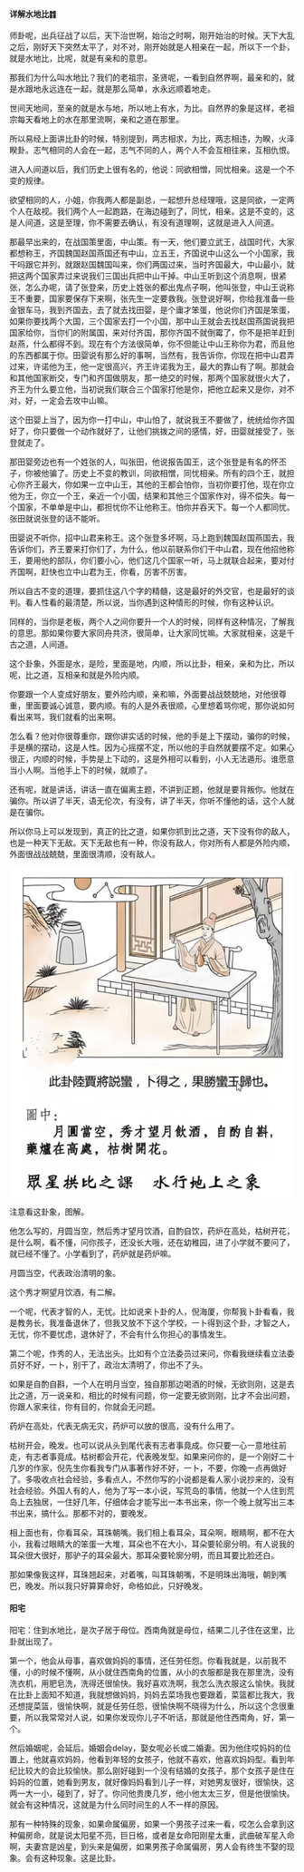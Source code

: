 
#### 详解水地比䷇

师卦呢，出兵征战了以后，天下治世啊，始治之时啊，刚开始治的时候。天下大乱之后，刚好天下突然太平了，对不对，刚开始就是人相亲在一起，所以下一个卦，就是水地比，比呢，就是有亲和的意思。

那我们为什么叫水地比？我们的老祖宗，圣贤呢，一看到自然界啊，最亲和的，就是水跟地永远连在一起，就是那么简单，水永远顺着地走。

世间天地间，至亲的就是水与地，所以地上有水，为比。自然界的象是这样，老祖宗每天看地上的水在那里流啊，亲和之道在那里。

所以易经上面讲比卦的时候，特别提到，两志相求，为比，两志相违，为睽，火泽睽卦。志气相同的人会在一起，志气不同的人，两个人不会互相往来，互相仇恨。

进入人间道以后，我们历史上很有名的，他说：同欲相憎，同忧相亲。这是一个不变的规律。

欲望相同的人，小姐，你我两人都是副总，一起想升总经理哦，这是同欲，一定两个人在敌视。我们两个人一起跑路，在海边碰到了，同忧，相亲。这是不变的，这是人间道，这是至理，你不需要去确认，有没有道理啊，这就是进入人间道。

那最早出来的，在战国策里面，中山策。有一天，他们要立武王，战国时代，大家都想称王，齐国魏国赵国燕国还有中山，立五王，齐国说中山这么一个小国家，我干吗跟它并列，就跟赵国魏国叫来，你们两国过来，当时齐国最大，中山最小，就把这两个国家弄过来说我们三国出兵把中山干掉。中山王听到这个消息啊，很紧张，怎么办呢，请了张登来，历史上姓张的都出鬼点子啊，他叫张登，中山王说称王不重要，国家要保存下来啊，张先生一定要救我。张登说好啊，你给我准备一些金银车马，我到齐国去，去了就去找田婴，是个庸才笨蛋，他说你们齐国是笨蛋，如果你要找两个大国，三个国家去打一个小国，那中山王就会去找赵国燕国说我把国家给你，当你们的附属国，来对付齐国，那你齐国不就倒霉了，你不是把羊赶到赵燕，什么都得不到。现在有个方法很简单，你不但能让中山王称你为君，而且他的东西都属于你。田婴说有那么好的事啊，当然有，我告诉你，你现在把中山君弄过来，许诺他为王，他一定很高兴，齐王许诺我为王，最大的靠山有了啊。那就会和其他国家断交，专门和齐国做朋友，那一绝交的时候，那两个国家就很火大了，齐王为什么要立他，当初说我们联合三个国家打他是你，把他立起来又是你，对不对，好，一定会去攻中山嘛。

这个田婴上当了，因为你一打中山，中山怕了，就说我王不要做了，统统给你齐国好了，你只要做一个动作就好了，让他们挑拨之间的感情，好，田婴就接受了，张登就走了。

那田婴旁边也有一个姓张的人，叫张田，他说报告国王，这个张登是有名的怀丕子，你被他骗了。历史上不变的教训，同欲相憎，同忧相亲。所有的四个王，就担心你齐王最大，你如果一立中山王，其他的王都会怕你，当初你要打他，现在你立他为王，你立一个王，亲近一个小国，结果和其他三个国家作对，得不偿失。每一个国家，不单单是中山，都担忧你不让他称王。怕你并吞天下。每一个人都同忧。张田就说张登的话不能听。

田婴说不听你，招中山君来称王。这个张登多坏啊，马上跑到魏国赵国燕国去，我告诉你们，齐王要来打你们了，为什么，他以前联系你们干中山君，现在他招他称王，要用他的部队，你们要小心，他们这几个国家一听，马上就联合起来，要对付齐国啊，赶快也立中山君为王，你看，厉害不厉害。

所以自古不变的道理，要抓住这八个字的精髓，这是最好的外交官，也是最好的谈判。看人性看的最清楚，所以说，当你遇到这种情形的时候，你有这种认识。

同样的，当你是老板，两个人之间你要升一个人的时候，同样有这种情况，了解我的意思。那如果你要大家同舟共济，很简单，让大家同忧嘛。大家就相亲，这是千古之道，人间道。

这个卦象，外面是水，是险，里面是地，内顺，所以比卦，相亲，亲和为比，所以呢，比之道，互相亲和就是外险内顺。

你要跟一个人变成好朋友，要外险内顺，亲和嘛，外面要战战兢兢地，对他很尊重，里面要诚心诚意，要内顺。有的人是外表很顺，心里想着骂你呢，那你说如何看出来骂，我们就看的出来啊。

怎么看？他对你很尊重你，跟你讲实话的时候，他的手是上下摆动，骗你的时候，手是横的摆动，这是人性。因为心摇摆不定，所以他的手自然就要摆不定。如果心很正，内顺的时候，手势是上下动的，这是外相可以看到，小人无法遁形。谁愿意当小人啊。当他手上下的时候，就顺了。

还有呢，就是讲话，讲话一直在偏离主题，不讲到正题，他就是要背叛你。他就在骗你。所以讲了半天，语无伦次，有没有，讲了半天，你听不懂他的话，这个人就是在骗你。

所以你马上可以发现到，真正的比之道，如果你抓到比之道，天下没有你的敌人，也是一种天下无敌。天下无敌也有一种，你没有敌人，你对所有人都是外险内顺，外面很战战兢兢，里面很清顺，没有敌人。

![图片](../img/水地比.jpg)

注意看这卦象，图解。
 
他怎么写的，月圆当空，然后秀才望月饮酒，自酌自饮，药炉在高处，枯树开花，是什么啊，看不懂，问你孩子，还没长大哦，还在幼稚园，进了小学就不要问了，就已经不懂了。小学看到了，药炉就是药炉嘛。

月圆当空，代表政治清明的象。

这个秀才啊望月饮酒，有二解。

一个呢，代表才智的人，无忧。比如说来卜卦的人，倪海厦，你帮我卜卦看看，我是教务长，我准备退休了，但我又放不下这个学校，一卜得到这个卦，才智之人，无忧，你不要忧虑，退休好了，不会有什么你担心的事情发生。

第二个呢，作秀的人，无法出头。比如有个立法委员过来问，你看我继续看立法委员好不好，一卜，别干了，政治太清明了，你出不了头。

如果是自酌自斟，一个人在明月当空，独自那那边喝酒的时候，无欲则刚，这是去比之道，万一说亲和，相比的时候有问题，你一定要无欲则刚，比才不会出问题，你跟人家来往，你有目的，你就会无问题。

药炉在高处，代表无病无灾，药炉可以放的很高，没有什么用了。

枯树开会，晚发。也可以说从头到尾代表有志者事竟成。你只要一心一意地往前走，有志者事竟成。枯树都会开花，代表晚发型。如果来问你的，是一个刚好二十几岁的作家，倪先生你看我专门从事著作好不好，一卜，不要，你晚一点再做好了。多吸收点社会经验，多看点人，不然你写的小说都是看人家小说抄来的，没有社会经验。外国人有的人，他为了写一本小说，写荒岛的事情，他就一个人住到荒岛上去独居，一住好几年，仔细体会才能写出一本书出来，你一个晚上就写出三本书出来，搞什么。那都不对的，要晚发。

相上面也有，你看耳朵，耳珠朝嘴。我们相上看耳朵，耳朵啊，眼睛啊，都不在大小，我看过眼睛大的笨蛋一大堆，耳朵也不在大小，耳朵要轮廓分明。有人说我的耳朵很大很好，那驴子的耳朵最大，那耳朵要轮廓分明，而且耳要比脸还白。

那如果像我这样，耳珠翘起来，对着嘴，叫耳珠朝嘴，不是明珠出海哦，朝到嘴巴，晚发。所以我只好算算命好，命格如此，只好晚发。

#### 阳宅

阳宅：住到水地比，是次子居于母位。西南角就是母位，结果二儿子住在这里，比卦就出现了。

第一个，他会从母事，喜欢做妈妈的事情，还任劳任怨。你看我就是，以前我不懂，小的时候不懂啊，从小就住西南角的位置，从小的衣服都是我在那里洗，没有洗衣机，用肥皂洗，洗得还很愉快。我好喜欢洗啊，我怎么洗衣服这么愉快。我就在比卦上面知不知道，我就想做妈妈，妈妈去菜场我也要跟着，菜篮都比我大，我还想提菜篮，很愉快啊，就是任劳任怨，很愉快啊不晓得为什么，所以这个念很重要，所以我常常对人说，如果你发现你儿子不听话，那就是他住西南角，好，第一个。

然后婚姻呢，会延后。婚姻会delay，娶女呢必长或二婚妻。因为他住哎妈妈的位置上，他就喜欢妈妈，他看到年轻的女孩子，他就不喜欢，他喜欢妈妈型。看到年纪比较大的会比较愉快。那么刚好碰到一个没有结婚的女孩子，那个女孩子是住在妈妈的位置，她看到男友，就好像妈妈看到儿子一样，对她男友很好，很愉快，这两一大一小，碰到了，好了。你问他贵庚几岁，他小他太太三岁，但是他很愉快。就会有这种情况，这就是为什么同时间生的人不一样的原因。

那有一种特殊的现象，如果命属偏房，如果一个男孩子过来一看，哎怎么会拿到这种偏房命，就是说太阳星不亮，巨日格，或者是女命阳刚星太重，武曲破军星入命啊，夫妻宫是凶星，到头来是偏房，如果男孩子命属偏房，男人会有终生不娶的现象。会有这种现象。这是比卦。
